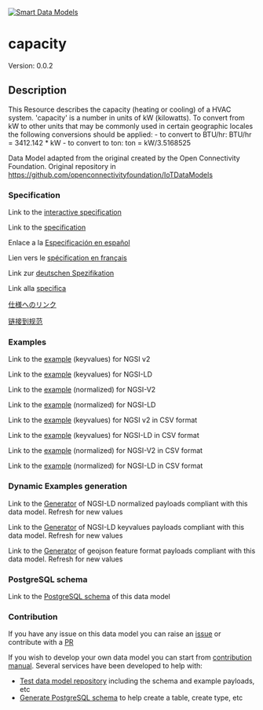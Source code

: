 [![Smart Data Models](https://smartdatamodels.org/wp-content/uploads/2022/01/SmartDataModels_logo.png "Logo")](https://smartdatamodels.org)
# capacity
Version: 0.0.2

## Description 

This Resource describes the capacity (heating or cooling) of a HVAC system. 'capacity' is a number in units of kW (kilowatts). To convert from kW to other units that may be commonly used in certain geographic locales the following conversions should be applied: - to convert to BTU/hr: BTU/hr = 3412.142 * kW - to convert to ton: ton = kW/3.5168525

Data Model adapted from the original created by the Open Connectivity Foundation. Original repository in https://github.com/openconnectivityfoundation/IoTDataModels
### Specification

Link to the [interactive specification](https://swagger.lab.fiware.org/?url=https://smart-data-models.github.io/dataModel.OCF/capacity/swagger.yaml)

Link to the [specification](https://github.com/smart-data-models/dataModel.OCF/blob/master/capacity/doc/spec.md)

Enlace a la [Especificación en español](https://github.com/smart-data-models/dataModel.OCF/blob/master/capacity/doc/spec_ES.md)

Lien vers le [spécification en français](https://github.com/smart-data-models/dataModel.OCF/blob/master/capacity/doc/spec_FR.md)

Link zur [deutschen Spezifikation](https://github.com/smart-data-models/dataModel.OCF/blob/master/capacity/doc/spec_DE.md)

Link alla [specifica](https://github.com/smart-data-models/dataModel.OCF/blob/master/capacity/doc/spec_IT.md)

[仕様へのリンク](https://github.com/smart-data-models/dataModel.OCF/blob/master/capacity/doc/spec_JA.md)

[链接到规范](https://github.com/smart-data-models/dataModel.OCF/blob/master/capacity/doc/spec_ZH.md)
### Examples

Link to the [example](https://smart-data-models.github.io/dataModel.OCF/capacity/examples/example.json) (keyvalues) for NGSI v2

Link to the [example](https://smart-data-models.github.io/dataModel.OCF/capacity/examples/example.jsonld) (keyvalues) for NGSI-LD

Link to the [example](https://smart-data-models.github.io/dataModel.OCF/capacity/examples/example-normalized.json) (normalized) for NGSI-V2

Link to the [example](https://smart-data-models.github.io/dataModel.OCF/capacity/examples/example-normalized.jsonld) (normalized) for NGSI-LD

Link to the [example](https://github.com/smart-data-models/dataModel.OCF/blob/master/capacity/examples/example.json.csv) (keyvalues) for NGSI v2 in CSV format

Link to the [example](https://github.com/smart-data-models/dataModel.OCF/blob/master/capacity/examples/example.jsonld.csv) (keyvalues) for NGSI-LD in CSV format

Link to the [example](https://github.com/smart-data-models/dataModel.OCF/blob/master/capacity/examples/example-normalized.json.csv) (normalized) for NGSI-V2 in CSV format

Link to the [example](https://github.com/smart-data-models/dataModel.OCF/blob/master/capacity/examples/example-normalized.jsonld.csv) (normalized) for NGSI-LD in CSV format
### Dynamic Examples generation

Link to the [Generator](https://smartdatamodels.org/extra/ngsi-ld_generator.php?schemaUrl=https://raw.githubusercontent.com/smart-data-models/dataModel.OCF/master/capacity/schema.json&email=info@smartdatamodels.org) of NGSI-LD normalized payloads compliant with this data model. Refresh for new values

Link to the [Generator](https://smartdatamodels.org/extra/ngsi-ld_generator_keyvalues.php?schemaUrl=https://raw.githubusercontent.com/smart-data-models/dataModel.OCF/master/capacity/schema.json&email=info@smartdatamodels.org) of NGSI-LD keyvalues payloads compliant with this data model. Refresh for new values

Link to the [Generator](https://smartdatamodels.org/extra/geojson_features_generator.php?schemaUrl=https://raw.githubusercontent.com/smart-data-models/dataModel.OCF/master/capacity/schema.json&email=info@smartdatamodels.org) of geojson feature format payloads compliant with this data model. Refresh for new values
### PostgreSQL schema

Link to the [PostgreSQL schema](https://github.com/smart-data-models/dataModel.OCF/blob/master/capacity/schema.sql) of this data model
### Contribution

 If you have any issue on this data model you can raise an [issue](https://github.com/smart-data-models/dataModel.OCF/issues)  or contribute with a [PR](https://github.com/smart-data-models/dataModel.OCF/pulls)

 If you wish to develop your own data model you can start from [contribution manual](https://bit.ly/contribution_manual). Several services have been developed to help with: 
 - [Test data model repository](https://smartdatamodels.org/index.php/data-models-contribution-api/) including the schema and example payloads, etc
 - [Generate PostgreSQL schema](https://smartdatamodels.org/index.php/sql-service/) to help create a table, create type, etc